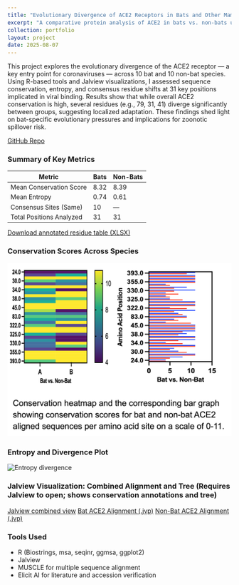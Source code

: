 ```yaml
---
title: "Evolutionary Divergence of ACE2 Receptors in Bats and Other Mammals: Implications for Coronavirus Host Interactions"
excerpt: "A comparative protein analysis of ACE2 in bats vs. non-bats using R, MUSCLE, and Jalview."
collection: portfolio
layout: project
date: 2025-08-07
---
```


This project explores the evolutionary divergence of the ACE2 receptor — a key entry point for coronaviruses — across 10 bat and 10 non-bat species. Using R-based tools and Jalview visualizations, I assessed sequence conservation, entropy, and consensus residue shifts at 31 key positions implicated in viral binding.
Results show that while overall ACE2 conservation is high, several residues (e.g., 79, 31, 41) diverge significantly between groups, suggesting localized adaptation. These findings shed light on bat-specific evolutionary pressures and implications for zoonotic spillover risk.

[GitHub Repo](https://github.com/shilpasanapala/portfolio.github.io)

### Summary of Key Metrics

| Metric                     | Bats         | Non-Bats     |
|---------------------------|--------------|--------------|
| Mean Conservation Score   | 8.32         | 8.39         |
| Mean Entropy              | 0.74         | 0.61         |
| Consensus Sites (Same)    | 10           | —            |
| Total Positions Analyzed  | 31           | 31           |

[Download annotated residue table (XLSX)](../files/Jalview_Conservation_Score_Template_Chart.xlsx)
### Conservation Scores Across Species
![Conservation heatmap](../images/conservation_heatmap.png)

### Entropy and Divergence Plot
![Entropy divergence](../images/entropy_divergence_plot.png)

### Jalview Visualization: Combined Alignment and Tree (Requires Jalview to open; shows conservation annotations and tree)
[Jalview combined view](../images/Jalview_Combined_ExploratoryAnalysis.jvp)
[Bat ACE2 Alignment (.jvp)](../files/Jalview_Bat_ACE2_ExploratoryAnalysis.jvp) 
[Non-Bat ACE2 Alignment (.jvp)](../files/Jalview_NonBat_ACE2_ExploratoryAnalysis.jvp)

### Tools Used
- R (Biostrings, msa, seqinr, ggmsa, ggplot2)
- Jalview
- MUSCLE for multiple sequence alignment
- Elicit AI for literature and accession verification
